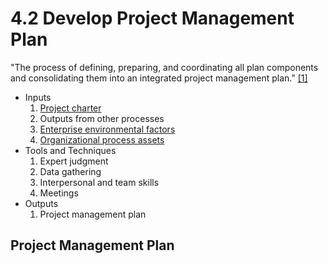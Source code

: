 # 4.2 Develop Project Management Plan

"The process of defining, preparing, and coordinating all plan components and
consolidating them into an integrated project management plan."
[[1]](../home.md#references)

- Inputs
  1. [Project charter](../04-integration/4.1-develop-project-charter.md)
  2. Outputs from other processes
  3. [Enterprise environmental factors](../00-project-files/01-enterprise-environmental-factors/00-enterprise-environmental-factors.md)
  4. [Organizational process assets](../00-project-files/02-organizational-process-assets/00-organizational-process-assets.md)
- Tools and Techniques
  1. Expert judgment
  2. Data gathering
  3. Interpersonal and team skills
  4. Meetings
- Outputs
  1. Project management plan

## Project Management Plan

